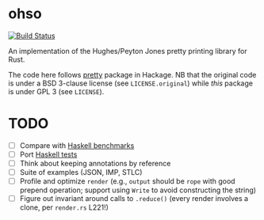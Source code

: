 # ohso
[![Build Status](https://travis-ci.com/mgree/ohso.svg?branch=main)](https://travis-ci.com/mgree/mgt)

An implementation of the Hughes/Peyton Jones pretty printing library for Rust.

The code here follows
[pretty](https://hackage.haskell.org/package/pretty-1.1.3.6) package in Hackage.
NB that the original code is under a BSD 3-clause license (see
`LICENSE.original`) while _this_ package is under GPL 3 (see `LICENSE`).

# TODO

- [ ] Compare with [Haskell benchmarks](https://github.com/haskell/pretty/blob/master/bench/Bench.hs)
- [ ] Port [Haskell tests](https://github.com/haskell/pretty/tree/master/tests)
- [ ] Think about keeping annotations by reference
- [ ] Suite of examples (JSON, IMP, STLC)
- [ ] Profile and optimize `render` (e.g., `output` should be `rope` with good prepend operation; support using `Write` to avoid constructing the string)
- [ ] Figure out invariant around calls to `.reduce()` (every render involves a clone, per `render.rs` L221!)